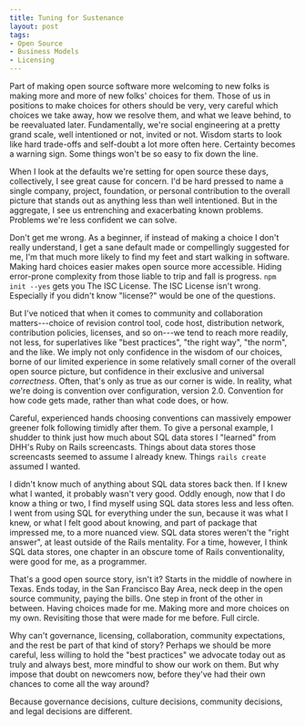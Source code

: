 ```yaml
---
title: Tuning for Sustenance
layout: post
tags:
- Open Source
- Business Models
- Licensing
---
```


Part of making open source software more welcoming to new
folks is making more and more of new folks' choices for
them. Those of us in positions to make choices for others
should be very, very careful which choices we take away, how
we resolve them, and what we leave behind, to be reevaluated
later. Fundamentally, we're social engineering at a pretty
grand scale, well intentioned or not, invited or not. Wisdom
starts to look like hard trade-offs and self-doubt a lot
more often here. Certainty becomes a warning sign. Some
things won't be so easy to fix down the line.

When I look at the defaults we're setting for open source
these days, collectively, I see great cause for concern. I'd
be hard pressed to name a single company, project,
foundation, or personal contribution to the overall picture
that stands out as anything less than well intentioned. But
in the aggregate, I see us entrenching and exacerbating
known problems. Problems we're less confident we can solve.

Don't get me wrong. As a beginner, if instead of making a
choice I don't really understand, I get a sane default made
or compellingly suggested for me, I'm that much more likely
to find my feet and start walking in software. Making hard
choices easier makes open source more accessible. Hiding
error-prone complexity from those liable to trip and fall is
progress. `npm init --yes` gets you The ISC License. The ISC
License isn't wrong. Especially if you didn't know
"license?" would be one of the questions.

But I've noticed that when it comes to community and
collaboration matters---choice of revision control tool,
code host, distribution network, contribution policies,
licenses, and so on---we tend to reach more readily, not
less, for superlatives like "best practices", "the right
way", "the norm", and the like. We imply not only confidence
in the wisdom of our choices, borne of our limited
experience in some relatively small corner of the overall
open source picture, but confidence in their exclusive and
universal _correctness_. Often, that's only as true as our
corner is wide. In reality, what we're doing is convention
over configuration, version 2.0. Convention for how code
gets made, rather than what code does, or how.

Careful, experienced hands choosing conventions can
massively empower greener folk following timidly after them.
To give a personal example, I shudder to think just how much
about SQL data stores I "learned" from DHH's Ruby on Rails
screencasts. Things about data stores those screencasts
seemed to assume I already knew. Things `rails create`
assumed I wanted.

I didn't know much of anything about SQL data stores back
then. If I knew what I wanted, it probably wasn't very good.
Oddly enough, now that I do know a thing or two, I find
myself using SQL data stores less and less often. I went
from using SQL for everything under the sun, because it was
what I knew, or what I felt good about knowing, and part of
package that impressed me, to a more nuanced view. SQL data
stores weren't the "right answer", at least outside of the
Rails mentality. For a time, however, I think SQL data
stores, one chapter in an obscure tome of Rails
conventionality, were good for me, as a programmer.

That's a good open source story, isn't it? Starts in the
middle of nowhere in Texas. Ends today, in the San Francisco
Bay Area, neck deep in the open source community, paying the
bills. One step in front of the other in between.  Having
choices made for me. Making more and more choices on my own.
Revisiting those that were made for me before. Full circle.

Why can't governance, licensing, collaboration, community
expectations, and the rest be part of that kind of story?
Perhaps we should be more careful, less willing to hold the
"best practices" we advocate today out as truly and always
best, more mindful to show our work on them. But why impose
that doubt on newcomers now, before they've had their own
chances to come all the way around?

Because governance decisions, culture decisions, community
decisions, and legal decisions are different.
